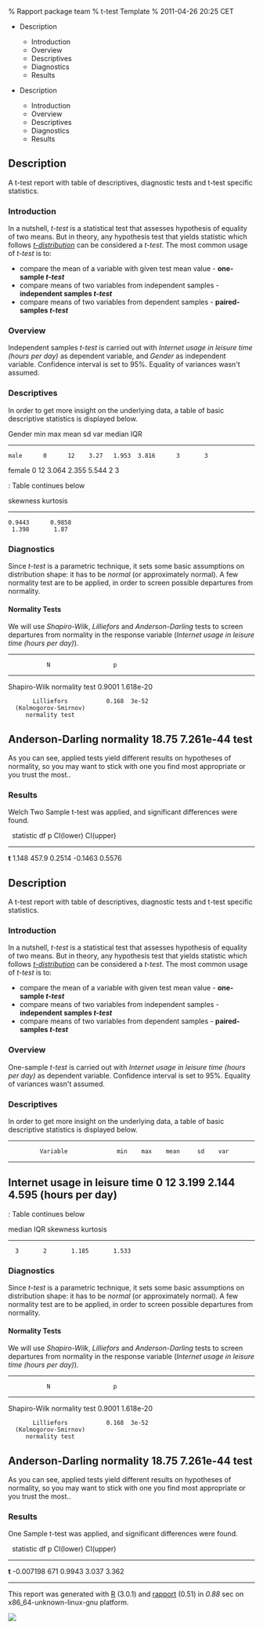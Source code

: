 % Rapport package team
% t-test Template
% 2011-04-26 20:25 CET

-   Description
    -   Introduction
    -   Overview
    -   Descriptives
    -   Diagnostics
    -   Results

-   Description
    -   Introduction
    -   Overview
    -   Descriptives
    -   Diagnostics
    -   Results


Description
-----------

A t-test report with table of descriptives, diagnostic tests and t-test
specific statistics.

### Introduction

In a nutshell, *t-test* is a statistical test that assesses hypothesis
of equality of two means. But in theory, any hypothesis test that yields
statistic which follows
[*t-distribution*](https://en.wikipedia.org/wiki/Student%27s_t-distribution)
can be considered a *t-test*. The most common usage of *t-test* is to:

-   compare the mean of a variable with given test mean value -
    **one-sample *t-test***
-   compare means of two variables from independent samples -
    **independent samples *t-test***
-   compare means of two variables from dependent samples -
    **paired-samples *t-test***

### Overview

Independent samples *t-test* is carried out with *Internet usage in
leisure time (hours per day)* as dependent variable, and *Gender* as
independent variable. Confidence interval is set to 95%. Equality of
variances wasn't assumed.

### Descriptives

In order to get more insight on the underlying data, a table of basic
descriptive statistics is displayed below.

   Gender    min    max    mean     sd    var    median    IQR
  --------- ------ ------ ------- ------ ------ --------- -----
    male      0      12    3.27   1.953  3.816      3       3
   female     0      12    3.064  2.355  5.544      2       3

  : Table continues below

   skewness    kurtosis
  ----------- -----------
    0.9443      0.9858
     1.398       1.87

### Diagnostics

Since *t-test* is a parametric technique, it sets some basic assumptions
on distribution shape: it has to be *normal* (or approximately normal).
A few normality test are to be applied, in order to screen possible
departures from normality.

#### Normality Tests

We will use *Shapiro-Wilk*, *Lilliefors* and *Anderson-Darling* tests to
screen departures from normality in the response variable (*Internet
usage in leisure time (hours per day)*).

  ----------------------------------------------
               N                  p    
  ---------------------------- ------- ---------
  Shapiro-Wilk normality test  0.9001  1.618e-20

           Lilliefors           0.168  3e-52
      (Kolmogorov-Smirnov)             
         normality test                

   Anderson-Darling normality   18.75  7.261e-44
              test                     
  ----------------------------------------------

As you can see, applied tests yield different results on hypotheses of
normality, so you may want to stick with one you find most appropriate
or you trust the most..

### Results

Welch Two Sample t-test was applied, and significant differences were
found.

            statistic     df      p     CI(lower)    CI(upper)
  -------- ------------ ------ ------- ------------ ------------
  **t**       1.148     457.9  0.2514    -0.1463       0.5576

Description
-----------

A t-test report with table of descriptives, diagnostic tests and t-test
specific statistics.

### Introduction

In a nutshell, *t-test* is a statistical test that assesses hypothesis
of equality of two means. But in theory, any hypothesis test that yields
statistic which follows
[*t-distribution*](https://en.wikipedia.org/wiki/Student%27s_t-distribution)
can be considered a *t-test*. The most common usage of *t-test* is to:

-   compare the mean of a variable with given test mean value -
    **one-sample *t-test***
-   compare means of two variables from independent samples -
    **independent samples *t-test***
-   compare means of two variables from dependent samples -
    **paired-samples *t-test***

### Overview

One-sample *t-test* is carried out with *Internet usage in leisure time
(hours per day)* as dependent variable. Confidence interval is set to
95%. Equality of variances wasn't assumed.

### Descriptives

In order to get more insight on the underlying data, a table of basic
descriptive statistics is displayed below.

  -------------------------------------------------------------------
             Variable              min    max    mean     sd    var
  ------------------------------- ------ ------ ------- ------ ------
  Internet usage in leisure time    0      12    3.199  2.144  4.595
          (hours per day)                                      
  -------------------------------------------------------------------

  : Table continues below

   median    IQR    skewness    kurtosis
  --------- ------ ----------- -----------
      3       2       1.185       1.533

### Diagnostics

Since *t-test* is a parametric technique, it sets some basic assumptions
on distribution shape: it has to be *normal* (or approximately normal).
A few normality test are to be applied, in order to screen possible
departures from normality.

#### Normality Tests

We will use *Shapiro-Wilk*, *Lilliefors* and *Anderson-Darling* tests to
screen departures from normality in the response variable (*Internet
usage in leisure time (hours per day)*).

  ----------------------------------------------
               N                  p    
  ---------------------------- ------- ---------
  Shapiro-Wilk normality test  0.9001  1.618e-20

           Lilliefors           0.168  3e-52
      (Kolmogorov-Smirnov)             
         normality test                

   Anderson-Darling normality   18.75  7.261e-44
              test                     
  ----------------------------------------------

As you can see, applied tests yield different results on hypotheses of
normality, so you may want to stick with one you find most appropriate
or you trust the most..

### Results

One Sample t-test was applied, and significant differences were found.

            statistic    df      p     CI(lower)    CI(upper)
  -------- ------------ ----- ------- ------------ ------------
  **t**     -0.007198    671  0.9943     3.037        3.362

* * * * *

This report was generated with [R](http://www.r-project.org/) (3.0.1)
and [rapport](https://rapporter.github.io/rapport/) (0.51) in *0.88* sec on
x86\_64-unknown-linux-gnu platform.

![](images/logo.png)
